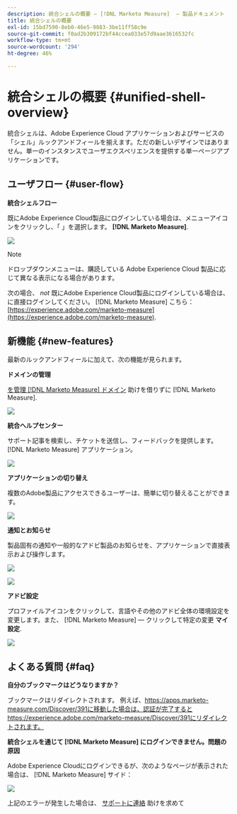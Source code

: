 ```yaml
---
description: 統合シェルの概要 — [!DNL Marketo Measure]  — 製品ドキュメント
title: 統合シェルの概要
exl-id: 15bd7590-8eb0-46e5-9883-3be11ff58c9e
source-git-commit: f0ad2b309172bf44ccea033e57d9aae3616532fc
workflow-type: tm+mt
source-wordcount: '294'
ht-degree: 46%

---
```


# 統合シェルの概要 {#unified-shell-overview}

統合シェルは、Adobe Experience Cloud アプリケーションおよびサービスの「シェル」ルックアンドフィールを揃えます。ただの新しいデザインではありません。単一のインスタンスでユーザエクスペリエンスを提供する単一ページアプリケーションです。

## ユーザフロー {#user-flow}

**統合シェルフロー**

既にAdobe Experience Cloud製品にログインしている場合は、メニューアイコンをクリックし、「 」を選択します。 **[!DNL Marketo Measure]**.

![](assets/unified-shell-overview-4.png)

>[!NOTE]
>
>ドロップダウンメニューは、購読している Adobe Experience Cloud 製品に応じて異なる表示になる場合があります。

次の場合、 _not_ 既にAdobe Experience Cloud製品にログインしている場合は、に直接ログインしてください。 [!DNL Marketo Measure] こちら： [https://experience.adobe.com/marketo-measure](https://experience.adobe.com/marketo-measure).

## 新機能 {#new-features}

最新のルックアンドフィールに加えて、次の機能が見られます。

**ドメインの管理**

[を管理 [!DNL Marketo Measure] ドメイン](/help/marketo-measure-and-adobe/domain-management.md) 助けを借りずに [!DNL Marketo Measure].

![](assets/unified-shell-overview-5.png)

**統合ヘルプセンター**

サポート記事を検索し、チケットを送信し、フィードバックを提供します。 [!DNL Marketo Measure] アプリケーション。

![](assets/unified-shell-overview-6.png)

**アプリケーションの切り替え**

複数のAdobe製品にアクセスできるユーザーは、簡単に切り替えることができます。

![](assets/unified-shell-overview-7.png)

**通知とお知らせ**

製品固有の通知や一般的なアドビ製品のお知らせを、アプリケーションで直接表示および操作します。

![](assets/unified-shell-overview-8.png)

![](assets/unified-shell-overview-9.png)

**アドビ設定**

プロファイルアイコンをクリックして、言語やその他のアドビ全体の環境設定を変更します。また、 [!DNL Marketo Measure] — クリックして特定の変更 **マイ設定**.

![](assets/unified-shell-overview-10.png)

## よくある質問 {#faq}

**自分のブックマークはどうなりますか？**

ブックマークはリダイレクトされます。 例えば、https://apps.marketo-measure.com/Discover/391に移動した場合は、認証が完了するとhttps://experience.adobe.com/marketo-measure/Discover/391にリダイレクトされます。

**統合シェルを通じて [!DNL Marketo Measure] にログインできません。問題の原因**

Adobe Experience Cloudにログインできるが、次のようなページが表示された場合は、 [!DNL Marketo Measure] サイド：

![](assets/unified-shell-overview-11.png)

上記のエラーが発生した場合は、 [サポートに連絡](https://nation.marketo.com/t5/support/ct-p/Support) 助けを求めて

